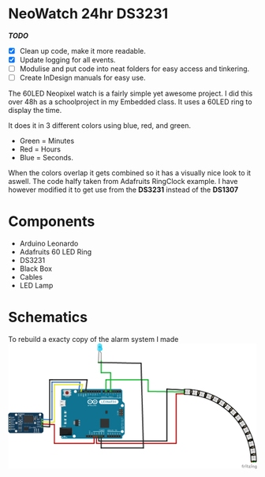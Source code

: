# NeoWatch 24hr DS3231

***TODO***
- [x] Clean up code, make it more readable.
- [x] Update logging for all events.
- [ ] Modulise and put code into neat folders for easy access and tinkering.
- [ ] Create InDesign manuals for easy use. 

The 60LED Neopixel watch is a fairly simple yet awesome project. I did this over 48h as a schoolproject in my Embedded class. It uses a 60LED ring to display the time. 

It does it in 3 different colors using blue, red, and green. 
* Green = Minutes
* Red = Hours
* Blue = Seconds.

When the colors overlap it gets combined so it has a visually nice look to it aswell.
The code halfy taken from Adafruits RingClock example. I have however modified it to get use from the **DS3231** instead of the **DS1307** 

# Components # 
* Arduino Leonardo
* Adafruits 60 LED Ring
* DS3231
* Black Box 
* Cables
* LED Lamp


# Schematics #
To rebuild a exacty copy of the alarm system I made
![alt text](https://raw.githubusercontent.com/C-HGP/NeoWatch/master/ProjectNeoWatch/Schematics.png)
